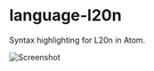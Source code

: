 # language-l20n

Syntax highlighting for L20n in Atom.

![Screenshot](https://raw.githubusercontent.com/jbest84/language-l20n/master/assets/screenshot.PNG)
